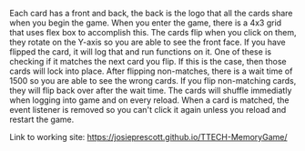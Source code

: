Each card has a front and back, the back is the logo that all the cards share when you begin the game.
When you enter the game, there is a 4x3 grid that uses flex box to accomplish this.
The cards flip when you click on them, they rotate on the Y-axis so you are able to see the front face.
If you have flipped the card, it will log that and run functions on it. One of these is checking if it matches the next card you flip. If this is the case, then those cards will lock into place.
After flipping non-matches, there is a wait time of 1500 so you are able to see the wrong cards.
If you flip non-matching cards, they will flip back over after the wait time. 
The cards will shuffle immediatly when logging into game and on every reload.
When a card is matched, the event listener is removed so you can't click it again unless you reload and restart the game.

Link to working site: https://josieprescott.github.io/TTECH-MemoryGame/
